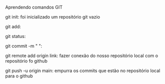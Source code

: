 Aprendendo comandos GIT

git init: foi inicializado um repositório git vazio  <br>

git add:  <br>

git status:   <br>

git commit -m " ":   <br>

git remote add origin link: fazer conexão do nosso repositório local com o repositório fo github  <br>

git push -u origin main: empurra os commits que estão no repositório local para o github <br>                                             
